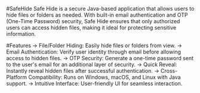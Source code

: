 #SafeHide
Safe Hide is a secure Java-based application that allows users to hide files or folders as needed. With built-in email authentication and OTP (One-Time Password) security, Safe Hide ensures that only authorized users can access hidden files, making it ideal for protecting sensitive information.

#Features
-> File/Folder Hiding: Easily hide files or folders from view.
-> Email Authentication: Verify user identity through email before allowing access to hidden files.
-> OTP Security: Generate a one-time password sent to the user's email for an additional layer of security.
-> Quick Reveal: Instantly reveal hidden files after successful authentication.
-> Cross-Platform Compatibility: Runs on Windows, macOS, and Linux with Java support.
-> Intuitive Interface: User-friendly UI for seamless interaction.
